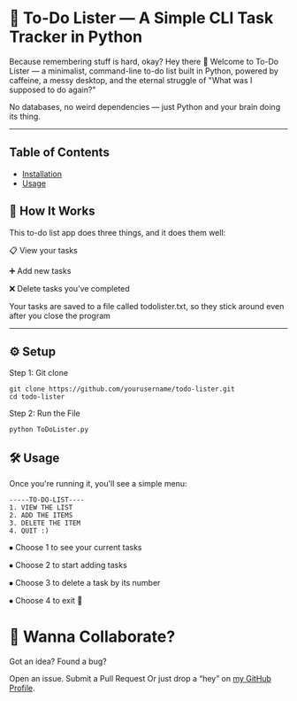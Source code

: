 # 📝 To-Do Lister — A Simple CLI Task Tracker in Python

Because remembering stuff is hard, okay?
Hey there 👋
Welcome to To-Do Lister — a minimalist, command-line to-do list built in Python, powered by caffeine, a messy desktop, and the eternal struggle of "What was I supposed to do again?"

No databases, no weird dependencies — just Python and your brain doing its thing.


------------------------------------------------------------------------------------

## Table of Contents
- [Installation](#setup)
- [Usage](#usage)

## 🚀 How It Works

This to-do list app does three things, and it does them well:

📋 View your tasks

➕ Add new tasks

❌ Delete tasks you’ve completed 

Your tasks are saved to a file called todolister.txt, so they stick around even after you close the program


----------------------------------------------------------------------------------------------

## ⚙️ Setup
Step 1: Git clone 
```
git clone https://github.com/yourusername/todo-lister.git
cd todo-lister
```
Step 2: Run the File 
```
python ToDoLister.py
```
## 🛠️ Usage

Once you're running it, you'll see a simple menu:
```
-----TO-DO-LIST----
1. VIEW THE LIST
2. ADD THE ITEMS
3. DELETE THE ITEM
4. QUIT :)
```

⦁ Choose 1 to see your current tasks

⦁ Choose 2 to start adding tasks

⦁ Choose 3 to delete a task by its number

⦁ Choose 4 to exit 👋

# 🤝 Wanna Collaborate?
Got an idea?
Found a bug?

Open an issue. Submit a Pull Request Or just drop a “hey” on [my GitHub Profile](https://github.com/Code1nception).



